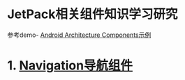 # JetPack相关组件知识学习研究

参考demo- [ Android Architecture Components示例](https://github.com/googlesamples/android-architecture-components)

# 1. [Navigation导航组件](https://github.com/itxiaox/JetpackDemo/blob/master/navigation/README.md)
   